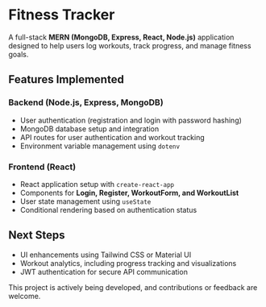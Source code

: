 # Fitness Tracker

A full-stack **MERN (MongoDB, Express, React, Node.js)** application designed to help users log workouts, track progress, and manage fitness goals.

## Features Implemented

### Backend (Node.js, Express, MongoDB)
- User authentication (registration and login with password hashing)
- MongoDB database setup and integration
- API routes for user authentication and workout tracking
- Environment variable management using `dotenv`

### Frontend (React)
- React application setup with `create-react-app`
- Components for **Login, Register, WorkoutForm, and WorkoutList**
- User state management using `useState`
- Conditional rendering based on authentication status

## Next Steps
- UI enhancements using Tailwind CSS or Material UI
- Workout analytics, including progress tracking and visualizations
- JWT authentication for secure API communication

This project is actively being developed, and contributions or feedback are welcome.
